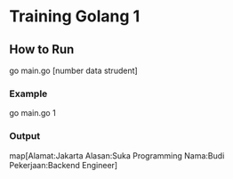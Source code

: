# Training Golang 1

## How to Run
go main.go [number data strudent]

### Example
go main.go 1

### Output
map[Alamat:Jakarta Alasan:Suka Programming Nama:Budi Pekerjaan:Backend Engineer]